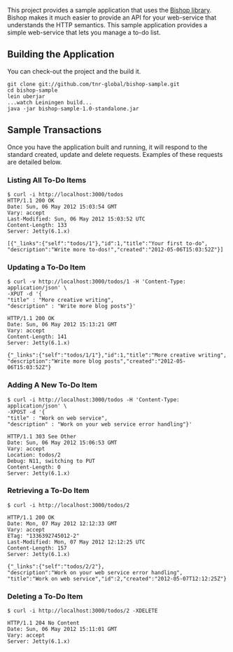 This project provides a sample application that uses the
[Bishop library](https://github.com/tnr-global/bishop). Bishop makes
it much easier to provide an API for your web-service that understands
the HTTP semantics. This sample application provides a simple
web-service that lets you manage a to-do list.

## Building the Application

You can check-out the project and the build it.

```
git clone git://github.com/tnr-global/bishop-sample.git
cd bishop-sample
lein uberjar
...watch Leiningen build...
java -jar bishop-sample-1.0-standalone.jar
```

## Sample Transactions

Once you have the application built and running, it will respond to
the standard created, update and delete requests. Examples of these
requests are detailed below.

### Listing All To-Do Items

```
$ curl -i http://localhost:3000/todos
HTTP/1.1 200 OK
Date: Sun, 06 May 2012 15:03:54 GMT
Vary: accept
Last-Modified: Sun, 06 May 2012 15:03:52 UTC
Content-Length: 133
Server: Jetty(6.1.x)

[{"_links":{"self":"todos/1"},"id":1,"title":"Your first to-do",
"description":"Write more to-dos!","created":"2012-05-06T15:03:52Z"}]
```

### Updating a To-Do Item

```
$ curl -v http://localhost:3000/todos/1 -H 'Content-Type: application/json' \
-XPUT -d '{
"title" : "More creative writing",
"description" : "Write more blog posts"}'

HTTP/1.1 200 OK
Date: Sun, 06 May 2012 15:13:21 GMT
Vary: accept
Content-Length: 141
Server: Jetty(6.1.x)

{"_links":{"self":"todos/1/1"},"id":1,"title":"More creative writing",
"description":"Write more blog posts","created":"2012-05-06T15:03:52Z"}
```

### Adding A New To-Do Item

```
$ curl -i http://localhost:3000/todos -H 'Content-Type: application/json' \
-XPOST -d '{
"title" : "Work on web service",
"description" : "Work on your web service error handling"}'

HTTP/1.1 303 See Other
Date: Sun, 06 May 2012 15:06:53 GMT
Vary: accept
Location: todos/2
Debug: N11, switching to PUT
Content-Length: 0
Server: Jetty(6.1.x)
```

### Retrieving a To-Do Item

```
$ curl -i http://localhost:3000/todos/2

HTTP/1.1 200 OK
Date: Mon, 07 May 2012 12:12:33 GMT
Vary: accept
ETag: "1336392745012-2"
Last-Modified: Mon, 07 May 2012 12:12:25 UTC
Content-Length: 157
Server: Jetty(6.1.x)

{"_links":{"self":"todos/2/2"},
"description":"Work on your web service error handling",
"title":"Work on web service","id":2,"created":"2012-05-07T12:12:25Z"}
```

### Deleting a To-Do Item

```
$ curl -i http://localhost:3000/todos/2 -XDELETE

HTTP/1.1 204 No Content
Date: Sun, 06 May 2012 15:11:01 GMT
Vary: accept
Server: Jetty(6.1.x)
```
